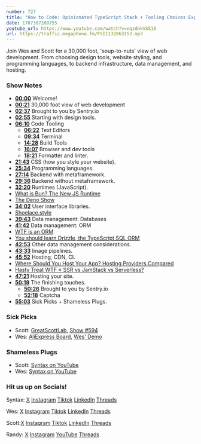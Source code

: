 ```yaml
---
number: 727
title: "How to Code: Opinionated TypeScript Stack + Tooling Choices Explained"
date: 1707307200755
youtube_url: https://www.youtube.com/watch?v=eqzdnkVkk18
url: https://traffic.megaphone.fm/FSI1132863153.mp3
---
```


Join Wes and Scott for a 30,000 foot, 'soup-to-nuts' view of web development. From choosing design tools, website styling, and programming languages, to backend infrastructure, data management, and hosting.

### Show Notes

* **[00:00](#t=00:00)** Welcome!
* **[00:21](#t=00:21)** 30,000 foot view of web development
* **[02:37](#t=02:37)** Brought to you by Sentry.io
* **[02:55](#t=02:55)** Starting with design tools.
* **[06:10](#t=06:10)** Code Tooling
    * **[06:22](#t=06:22)** Text Editors
    * **[09:34](#t=09:34)** Terminal
    * **[14:28](#t=14:28)** Build Tools
    * **[16:07](#t=16:07)** Browser and dev tools
    * **[18:21](#t=18:21)** Formatter and linter.
* **[21:43](#t=21:43)** CSS (how you style your website).
* **[25:34](#t=25:34)** Programming languages.
* **[27:14](#t=27:14)** Backend with metaframework.
* **[29:36](#t=29:36)** Backend without metaframework.
* **[32:20](#t=32:20)** Runtimes (JavaScript).
* [What is Bun? The New JS Runtime](https://syntax.fm/show/488/what-is-bun-the-new-js-runtime)
* [The Deno Show](https://syntax.fm/show/322/the-deno-show)
* **[34:02](#t=34:02)** User interface libraries.
* [Shoelace.style](https://shoelace.style/)
* **[39:43](#t=39:43)** Data management: Databases
* **[41:42](#t=41:42)** Data management: ORM
* [WTF is an ORM](https://syntax.fm/show/633/wtf-is-an-orm)
* [You should learn Drizzle, the TypeScript SQL ORM](https://syntax.fm/show/721/you-should-learn-drizzle-the-typescript-sql-orm)
* **[42:53](#t=42:53)** Other data management considerations.
* **[43:33](#t=43:33)** Image pipelines.
* **[45:52](#t=45:52)** Hosting, CDN, CI.
* [Where Should You Host Your App? Hosting Providers Compared](https://syntax.fm/show/615/where-should-you-host-your-app-hosting-providers-compared)
* [Hasty Treat WTF × SSR vs JamStack vs Serverless?](https://syntax.fm/show/439/hasty-treat-wtf-ssr-vs-jamstack-vs-serverless)
* **[47:21](#t=47:21)** Hosting your site.
* **[50:19](#t=50:19)** The finishing touches.
    * **[50:26](#t=50:26)** Brought to you by Sentry.io
    * **[52:18](#t=52:18)** Captcha
* **[55:03](#t=55:03)** Sick Picks + Shameless Plugs.

### Sick Picks

- Scott: [GreatScottLab](https://www.youtube.com/@greatscottlab), [Show #594](https://syntax.fm/show/594/potluck-testing-animations-tools-for-learning-coding-related-injuries)
- Wes: [AliExpress Board](https://www.aliexpress.us/item/3256805764094416.html?spm=a2g0o.order_list.order_list_main.41.66671802K6Yx2m&gatewayAdapt=glo2usa4itemAdapt), [Wes' Demo](https://twitter.com/wesbos/status/1737299386114142714)

### Shameless Plugs

- Scott: [Syntax on YouTube](https://www.youtube.com/@syntaxfm)
- Wes: [Syntax on YouTube](https://www.youtube.com/@syntaxfm)

### Hit us up on Socials!

Syntax: [X](https://twitter.com/syntaxfm) [Instagram](https://www.instagram.com/syntax_fm/) [Tiktok](https://www.tiktok.com/@syntaxfm) [LinkedIn](https://www.linkedin.com/company/96077407/admin/feed/posts/) [Threads](https://www.threads.net/@syntax_fm)

Wes: [X](https://twitter.com/wesbos) [Instagram](https://www.instagram.com/wesbos/) [Tiktok](https://www.tiktok.com/@wesbos) [LinkedIn](https://www.linkedin.com/in/wesbos/) [Threads](https://www.threads.net/@wesbos)

Scott:[X](https://twitter.com/stolinski) [Instagram](https://www.instagram.com/stolinski/) [Tiktok](https://www.tiktok.com/@stolinski) [LinkedIn](https://www.linkedin.com/in/stolinski/) [Threads](https://www.threads.net/@stolinski)

Randy: [X](https://twitter.com/randyrektor) [Instagram](https://www.instagram.com/randyrektor/) [YouTube](https://www.youtube.com/@randyrektor) [Threads](https://www.threads.net/@randyrektor)
